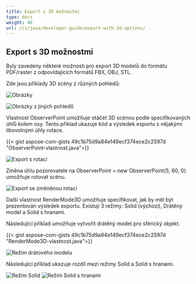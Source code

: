 ```yaml
---
title: Export s 3D možnostmi
type: docs
weight: 40
url: /cs/java/developer-guide/export-with-3d-options/
---
```


## **Export s 3D možnostmi**

Byly zavedeny některé možnosti pro export 3D modelů do formátu PDF/raster z odpovídajících formátů FBX, OBJ, STL.

Zde jsou příklady 3D scény z různých pohledů:

![Obrázky](/_assets/guide/3d/fig1.png)

![Obrázky z jiných pohledů](/_assets/guide/3d/fig2.png)

Vlastnost ObserverPoint umožňuje otáčet 3D scénou podle specifikovaných úhlů kolem osy. Tento příklad ukazuje kód a výsledek exportu s nějakými libovolnými úhly rotace.

{{< gist aspose-com-gists 49c1b75d9a84e149ecf374ece2c2597d "ObserverPoint-vlastnost.java">}}


![Export s rotací](/_assets/guide/3d/fig3.png)

Změna úhlu pozorovatele na ObserverPoint = new ObserverPoint(5, 60, 0) umožňuje rotovat scénu.

![Export se změněnou rotací](/_assets/guide/3d/fig4.png)

Další vlastnost RenderMode3D umožňuje specifikovat, jak by měl být prezentován výsledek exportu. Existují 3 režimy: Solid (výchozí), Drátěný model a Solid s hranami.

Následující příklad umožňuje vytvořit drátěný model pro sférický objekt.

{{< gist aspose-com-gists 49c1b75d9a84e149ecf374ece2c2597d "RenderMode3D-vlastnost.java">}}

![Režim drátového modelu](/_assets/guide/3d/fig5.png)

Následující příklad ukazuje rozdíl mezi režimy Solid a Solid s hranami.

![Režim Solid](/_assets/guide/3d/fig6.png)
![Režim Solid s hranami](/_assets/guide/3d/fig7.png)
